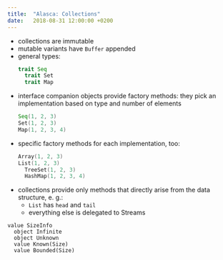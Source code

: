 ```yaml
---
title:  "Alasca: Collections"
date:   2018-08-31 12:00:00 +0200
---
```


- collections are immutable
- mutable variants have `Buffer` appended
- general types:
  ```scala
  trait Seq
	trait Set
	trait Map
  ```
- interface companion objects provide factory methods:
  they pick an implementation based on type and number of elements
  ```scala
  Seq(1, 2, 3)
  Set(1, 2, 3)
  Map(1, 2, 3, 4)
  ```
- specific factory methods for each implementation, too:
  ```scala
  Array(1, 2, 3)
  List(1, 2, 3)
	TreeSet(1, 2, 3)
	HashMap(1, 2, 3, 4)
  ```
- collections provide only methods that directly arise from the data structure, e. g.:
  - `List` has `head` and `tail`
  - everything else is delegated to Streams

```
value SizeInfo
  object Infinite
  object Unknown
  value Known(Size)
  value Bounded(Size)
```